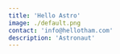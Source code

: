 ```yaml
---
title: 'Hello Astro'
image: ./default.png
contact: 'info@hellotham.com'
description: 'Astronaut'
---
```

